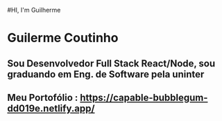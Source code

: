 #HI, I'm Guilherme 
# Guilerme Coutinho

## Sou Desenvolvedor Full Stack React/Node, sou graduando em Eng. de Software pela uninter
## Meu Portofólio : https://capable-bubblegum-dd019e.netlify.app/
